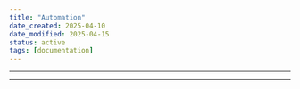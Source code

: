 ```yaml
---
title: "Automation"
date_created: 2025-04-10
date_modified: 2025-04-15
status: active
tags: [documentation]
---
```


---

---


